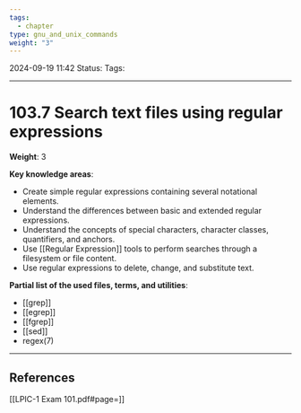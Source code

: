 ```yaml
---
tags:
  - chapter
type: gnu_and_unix_commands
weight: "3"
---
```


2024-09-19 11:42
Status:
Tags:
___
# 103.7 Search text files using regular expressions

**Weight**: 3

**Key knowledge areas**:
- Create simple regular expressions containing several notational elements.
- Understand the differences between basic and extended regular expressions.
- Understand the concepts of special characters, character classes, quantifiers, and anchors.
- Use [[Regular Expression]] tools to perform searches through a filesystem or file content.
- Use regular expressions to delete, change, and substitute text.

**Partial list of the used files, terms, and utilities**:
- [[grep]]
- [[egrep]]
- [[fgrep]]
- [[sed]]
- regex(7)

___
## References
[[LPIC-1 Exam 101.pdf#page=]]